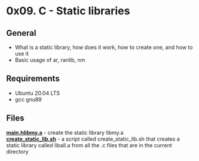 # 0x09. C - Static libraries
## General
- What is a static library, how does it work, how to create one, and how to use it  
- Basic usage of ar, ranlib, nm  
## Requirements
- Ubuntu 20.04 LTS
- gcc gnu89
## Files
**[ main.h]( main.h)[libmy.a](libmy.a)** - create the static library libmy.a  
**[create_static_lib.sh](create_static_lib.sh)** - a script called create_static_lib.sh that creates a static library called liball.a from all the .c files that are in the current directory  
